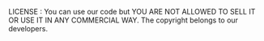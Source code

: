 LICENSE : You can use our code but YOU ARE NOT ALLOWED TO SELL IT OR USE IT IN ANY COMMERCIAL WAY. The copyright belongs to our developers.
